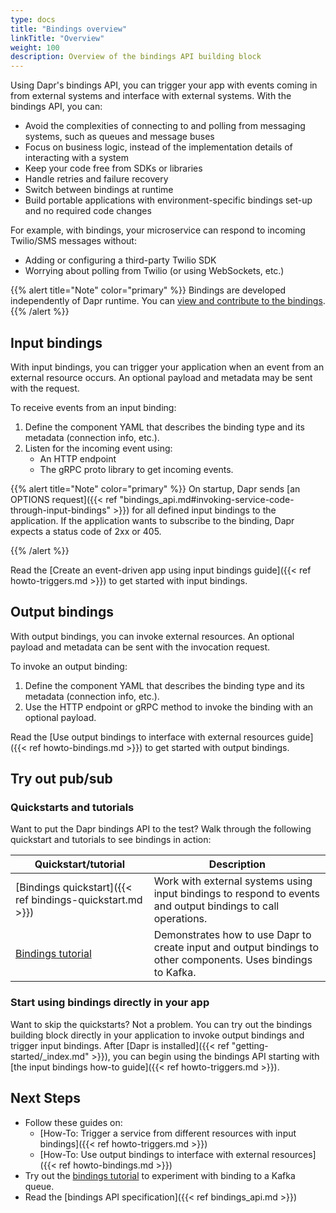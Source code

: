 ```yaml
---
type: docs
title: "Bindings overview"
linkTitle: "Overview"
weight: 100
description: Overview of the bindings API building block 
---
```


Using Dapr's bindings API, you can trigger your app with events coming in from external systems and interface with external systems. With the bindings API, you can:

- Avoid the complexities of connecting to and polling from messaging systems, such as queues and message buses
- Focus on business logic, instead of the implementation details of interacting with a system
- Keep your code free from SDKs or libraries
- Handle retries and failure recovery
- Switch between bindings at runtime
- Build portable applications with environment-specific bindings set-up and no required code changes

For example, with bindings, your microservice can respond to incoming Twilio/SMS messages without:

- Adding or configuring a third-party Twilio SDK
- Worrying about polling from Twilio (or using WebSockets, etc.)

{{% alert title="Note" color="primary" %}}
Bindings are developed independently of Dapr runtime. You can [view and contribute to the bindings](https://github.com/dapr/components-contrib/tree/master/bindings).
{{% /alert %}}

## Input bindings

With input bindings, you can trigger your application when an event from an external resource occurs. An optional payload and metadata may be sent with the request.

To receive events from an input binding:

1. Define the component YAML that describes the binding type and its metadata (connection info, etc.).
1. Listen for the incoming event using:
   - An HTTP endpoint
   - The gRPC proto library to get incoming events.

{{% alert title="Note" color="primary" %}}
 On startup, Dapr sends [an OPTIONS request]({{< ref "bindings_api.md#invoking-service-code-through-input-bindings" >}}) for all defined input bindings to the application. If the application wants to subscribe to the binding, Dapr expects a status code of 2xx or 405.

{{% /alert %}}

Read the [Create an event-driven app using input bindings guide]({{< ref howto-triggers.md >}}) to get started with input bindings.

## Output bindings

With output bindings, you can invoke external resources. An optional payload and metadata can be sent with the invocation request.

To invoke an output binding:

1. Define the component YAML that describes the binding type and its metadata (connection info, etc.).
2. Use the HTTP endpoint or gRPC method to invoke the binding with an optional payload.

Read the [Use output bindings to interface with external resources guide]({{< ref howto-bindings.md >}}) to get started with output bindings.

## Try out pub/sub

### Quickstarts and tutorials

Want to put the Dapr bindings API to the test? Walk through the following quickstart and tutorials to see bindings in action:

| Quickstart/tutorial | Description |
| ------------------- | ----------- |
| [Bindings quickstart]({{< ref bindings-quickstart.md >}}) | Work with external systems using input bindings to respond to events and output bindings to call operations. |
| [Bindings tutorial](https://github.com/dapr/quickstarts/tree/master/tutorials/bindings) | Demonstrates how to use Dapr to create input and output bindings to other components. Uses bindings to Kafka. |

### Start using bindings directly in your app

Want to skip the quickstarts? Not a problem. You can try out the bindings building block directly in your application to invoke output bindings and trigger input bindings. After [Dapr is installed]({{< ref "getting-started/_index.md" >}}), you can begin using the bindings API starting with [the input bindings how-to guide]({{< ref howto-triggers.md >}}).

## Next Steps

- Follow these guides on:
  - [How-To: Trigger a service from different resources with input bindings]({{< ref howto-triggers.md >}})
  - [How-To: Use output bindings to interface with external resources]({{< ref howto-bindings.md >}})
- Try out the [bindings tutorial](https://github.com/dapr/quickstarts/tree/master/tutorials/bindings/README.md) to experiment with binding to a Kafka queue.
- Read the [bindings API specification]({{< ref bindings_api.md >}})